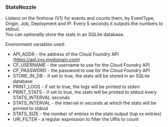 ### StatsNozzle

Listens on the firehose (V1) for events and counts them, by EventType, Origin, Job, Deployment and IP. Every 5 seconds it outputs the numbers to stdout.  
You can optionally store the stats in an SQLite database.

Environment variables used:

* API_ADDR - the address of the Cloud Foundry API (https://api.sys.mydomain.com)
* CF_USERNAME - the username to use for the Cloud Foundry API
* CF_PASSWORD - the password to use for the Cloud Foundry API
* STORE_IN_DB - if set to true, the stats will be stored in an SQLite database
* PRINT_LOGS - if set to true, the logs will be printed to stderr
* PRINT_STATS - if set to true, the stats will be printed to stdout every STATS_INTERVAL seconds
* STATS_INTERVAL - the interval in seconds at which the stats will be printed to stdout
* STATS_SIZE - the number of entries in the stats output (top xx entries)
* URI_FILTER - a regular expression to filter the URIs to count
